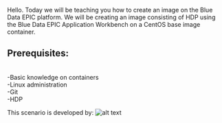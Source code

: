 Hello. Today we will be teaching you how to create an image on the Blue Data EPIC platform. We will be creating an image consisting of HDP using the Blue Data EPIC Application Workbench on a CentOS base image container.


## Prerequisites:
<br>-Basic knowledge on containers
<br>-Linux administration
<br>-Git
<br>-HDP

This scenario is developed by:
![alt text](https://theme.zdassets.com/theme_assets/893901/efec4daa46587b7cd2570cb01596b53d4863cdb1.jpg)
